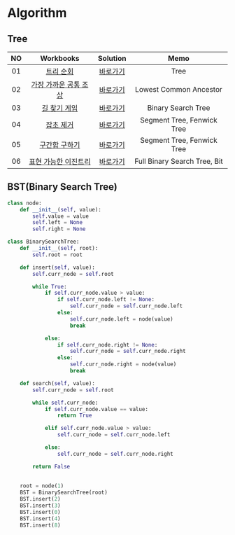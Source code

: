 # Algorithm 

## Tree
|                                         <center>NO                                          |                                     <center>Workbooks                                     |           <center>Solution            |         <center>Memo         |
|:-------------------------------------------------------------------------------------------:|:-----------------------------------------------------------------------------------------:|:-------------------------------------:|:----------------------------:|
|                                             01                                              |                       [트리 순회](https://www.acmicpc.net/problem/1991)                       |      [바로가기](./Solution/트리%20순회)       |             Tree             |
|                                             02                                              |                   [가장 가까운 공통 조상](https://www.acmicpc.net/problem/3584)                    | [바로가기](./Solution/가장%20가까운%20공통%20조상) |    Lowest Common Ancestor    |
|                                             03                                              |        [길 찾기 게임](https://school.programmers.co.kr/learn/courses/30/lessons/42892)         |    [바로가기](./Solution/길%20찾기%20게임)     |      Binary Search Tree      |
|                                             04                                              |  [잡초 제거](https://level.goorm.io/exam/51351/%EC%9E%A1%EC%B4%88-%EC%A0%9C%EA%B1%B0/quiz/1)  |      [바로가기](./Solution/잡초%20제거)       |         Segment Tree, Fenwick Tree        |
|                                             05                                              |                      [구간합 구하기](https://www.acmicpc.net/problem/2042)                      |     [바로가기](./Solution/구간합%20구하기)      |  Segment Tree, Fenwick Tree  |
| 06|           [표현 가능한 이진트리](https://school.programmers.co.kr/learn/courses/30/lessons/150367) |  [바로가기](./Solution/표현%20가능한%20이진트리)   | Full Binary Search Tree, Bit |



## BST(Binary Search Tree)
```python
class node:
    def __init__(self, value):
        self.value = value
        self.left = None
        self.right = None

class BinarySearchTree:
    def __init__(self, root):
        self.root = root

    def insert(self, value):
        self.curr_node = self.root

        while True:
            if self.curr_node.value > value:
                if self.curr_node.left != None:
                    self.curr_node = self.curr_node.left
                else:
                    self.curr_node.left = node(value)
                    break

            else:
                if self.curr_node.right != None:
                    self.curr_node = self.curr_node.right
                else:
                    self.curr_node.right = node(value)
                    break

    def search(self, value):
        self.curr_node = self.root

        while self.curr_node:
            if self.curr_node.value == value:
                return True

            elif self.curr_node.value > value:
                self.curr_node = self.curr_node.left

            else:
                self.curr_node = self.curr_node.right

        return False
        
 
    root = node(1)
    BST = BinarySearchTree(root)
    BST.insert(2)
    BST.insert(3)
    BST.insert(0)
    BST.insert(4)
    BST.insert(8)

```
